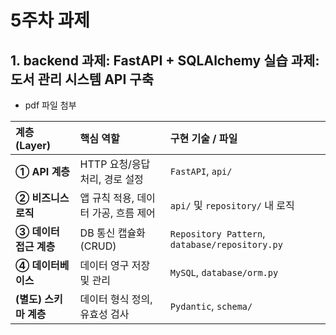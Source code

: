 # 5주차 과제

## 1. backend 과제: FastAPI + SQLAlchemy 실습 과제: 도서 관리 시스템 API 구축

 - pdf 파일 첨부


| 계층 (Layer) | 핵심 역할 | 구현 기술 / 파일 |
| :--- | :--- | :--- |
| **① API 계층** | HTTP 요청/응답 처리, 경로 설정 | `FastAPI`, `api/` |
| **② 비즈니스 로직** | 앱 규칙 적용, 데이터 가공, 흐름 제어 | `api/` 및 `repository/` 내 로직 |
| **③ 데이터 접근 계층** | DB 통신 캡슐화 (CRUD) | `Repository Pattern`, `database/repository.py` |
| **④ 데이터베이스** | 데이터 영구 저장 및 관리 | `MySQL`, `database/orm.py` |
| **(별도) 스키마 계층** | 데이터 형식 정의, 유효성 검사 | `Pydantic`, `schema/` |
